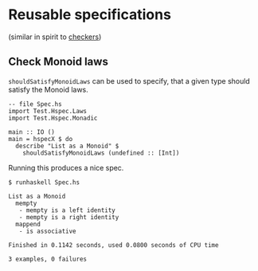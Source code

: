 # Reusable specifications
(similar in spirit to [checkers](http://hackage.haskell.org/package/checkers))

## Check Monoid laws

`shouldSatisfyMonoidLaws` can be used to specify, that a given type should
satisfy the Monoid laws.

~~~ {.haskell .literate}
-- file Spec.hs
import Test.Hspec.Laws
import Test.Hspec.Monadic

main :: IO ()
main = hspecX $ do
  describe "List as a Monoid" $
    shouldSatisfyMonoidLaws (undefined :: [Int])
~~~

Running this produces a nice spec.

~~~
$ runhaskell Spec.hs

List as a Monoid
  mempty
   - mempty is a left identity
   - mempty is a right identity
  mappend
   - is associative

Finished in 0.1142 seconds, used 0.0800 seconds of CPU time

3 examples, 0 failures
~~~
